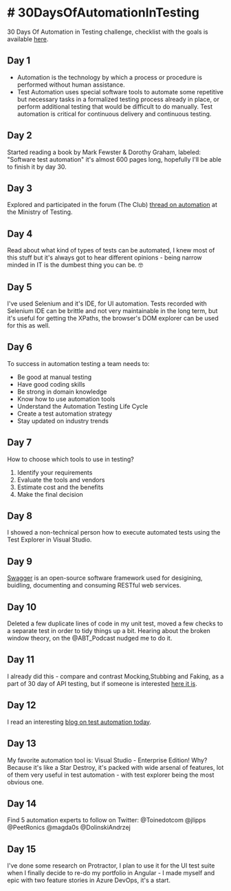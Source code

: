 # # 30DaysOfAutomationInTesting
30 Days Of Automation in Testing challenge, checklist with the goals is available [here](https://www.ministryoftesting.com/dojo/series/30-days-of-testing/lessons/30-days-of-automation-in-testing).

## Day 1
- Automation is the technology by which a process or procedure is performed without human assistance. 
- Test Automation uses special software tools to automate some repetitive but necessary tasks in a formalized testing process already in place, or perform additional testing that would be difficult to do manually. Test automation is critical for continuous delivery and continuous testing.

## Day 2
Started reading a book by Mark Fewster & Dorothy Graham, labeled: "Software test automation" it's almost 600 pages long, hopefully I'll be able to finish it by day 30.

## Day 3
Explored and participated in the forum (The Club) [thread on automation](https://club.ministryoftesting.com/c/all-testing-talk/automation) at the Ministry of Testing.

## Day 4
Read about what kind of types of tests can be automated, I knew most of this stuff but it's always got to hear different opinions - being narrow minded in IT is the dumbest thing you can be. 🤓

## Day 5
I've used Selenium and it's IDE, for UI automation. Tests recorded with Selenium IDE can be brittle and not very maintainable in the long term, but it's useful for getting the XPaths, the browser's DOM explorer can be used for this as well.

## Day 6
To success in automation testing a team needs to: 
- Be good at manual testing
- Have good coding skills
- Be strong in domain knowledge
- Know how to use automation tools
- Understand the Automation Testing Life Cycle
- Create a test automation strategy
- Stay updated on industry trends

## Day 7
How to choose which tools to use in testing? 
1. Identify your requirements 
2. Evaluate the tools and vendors 
3. Estimate cost and the benefits 
4. Make the final decision

## Day 8
I showed a non-technical person how to execute automated tests using the Test Explorer in Visual Studio.

## Day 9
[Swagger](https://swagger.io/blog/api-development/getting-started-with-swagger-i-what-is-swagger/) is an open-source software framework used for desigining, buidling, documenting and consuming RESTful web services.

## Day 10
Deleted a few duplicate lines of code in my unit test, moved a few checks to a separate test in order to tidy things up a bit. Hearing about the broken window theory, on the @ABT_Podcast nudged me to do it. 

## Day 11
I already did this - compare and contrast Mocking,Stubbing and Faking, as a part of 30 day of API testing, but if someone is interested [here it is](https://club.ministryoftesting.com/t/30-days-of-automation-in-testing-day-11-compare-and-contrast-mocking-stubbing-and-faking/16699).

## Day 12
I read an interesting [blog on test automation today](https://www.eviltester.com/blog/eviltester/quora/2019-02-25-what-is-easier).

## Day 13
My favorite automation tool is: Visual Studio - Enterprise Edition! Why? Because it's like a Star Destroy, it's packed with wide arsenal of features, lot of them very useful in test automation - with test explorer being the most obvious one.

## Day 14
Find 5 automation experts to follow on Twitter:
@Toinedotcom 
@jlipps 
@PeetRonics 
@magda0s 
@DolinskiAndrzej 

## Day 15
I've done some research on Protractor, I plan to use it for the UI test suite when I finally decide to re-do my portfolio in Angular - I made myself and epic with two feature stories in Azure DevOps, it's a start.